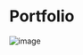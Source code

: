 # Portfolio
 
![image](https://user-images.githubusercontent.com/52160996/117887680-78af1000-b287-11eb-9176-fe306baf4190.png)
